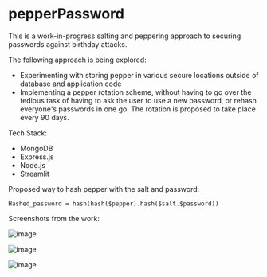 # pepperPassword

This is a work-in-progress salting and peppering approach to securing passwords against birthday attacks. 

The following approach is being explored:

<ul>
  <li>Experimenting with storing pepper in various secure locations outside of database and application code</li>
  <li>Implementing a pepper rotation scheme, without having to go over the tedious task of having to ask the user to use a new password, or rehash everyone's passwords in one go. The rotation is proposed to take place every 90 days.</li>
</ul>

Tech Stack:

<ul>
  <li>MongoDB</li>
  <li>Express.js</li>
  <li>Node.js</li>
  <li>Streamlit</li>
</ul>

Proposed way to hash pepper with the salt and password:

```Hashed_password = hash(hash($pepper).hash($salt.$password))```

Screenshots from the work:

![image](https://github.com/ShreeluSantosh/pepperPassword/assets/94289402/eb890ec3-3262-4bdd-b0fc-ea6ae86151af)

![image](https://github.com/ShreeluSantosh/pepperPassword/assets/94289402/b27ce45e-a082-47f1-9748-fdde58864a37)

![image](https://github.com/ShreeluSantosh/pepperPassword/assets/94289402/b66c35ad-3f05-4589-95f8-250ed82279a1)

